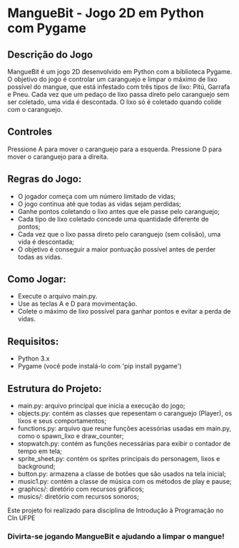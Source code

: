 # MangueBit - Jogo 2D em Python com Pygame

## Descrição do Jogo
MangueBit é um jogo 2D desenvolvido em Python com a biblioteca Pygame. O objetivo do jogo é controlar
um caranguejo e limpar o máximo de lixo possível do mangue, que está infestado com três tipos de lixo:
Pitú, Garrafa e Pneu. Cada vez que um pedaço de lixo passa direto pelo caranguejo sem ser coletado, 
uma vida é descontada. O lixo só é coletado quando colide com o caranguejo.

## Controles
Pressione A para mover o caranguejo para a esquerda.
Pressione D para mover o caranguejo para a direita.

## Regras do Jogo:
- O jogador começa com um número limitado de vidas;
- O jogo continua até que todas as vidas sejam perdidas;
- Ganhe pontos coletando o lixo antes que ele passe pelo caranguejo;
- Cada tipo de lixo coletado concede uma quantidade diferente de pontos;
- Cada vez que o lixo passa direto pelo caranguejo (sem colisão), uma vida é descontada;
- O objetivo é conseguir a maior pontuação possível antes de perder todas as vidas.

## Como Jogar:
- Execute o arquivo main.py.
- Use as teclas A e D para movimentação.
- Colete o máximo de lixo possível para ganhar pontos e evitar a perda de vidas.

## Requisitos:
- Python 3.x
- Pygame (você pode instalá-lo com 'pip install pygame')

## Estrutura do Projeto:
- main.py: arquivo principal que inicia a execução do jogo;
- objects.py: contém as classes que repesentam o caranguejo (Player), os lixos e seus comportamentos;
- functions.py: arquivo que reune funções acessórias usadas em main.py, como o spawn_lixo e draw_counter;
- stopwatch.py: contém as funções necessárias para exibir o contador de tempo em tela;
- sprite_sheet.py: contém os sprites principais do personagem, lixos e background;
- button.py: armazena a classe de botões que são usados na tela inicial;
- music1.py: contém a classe de música com os métodos de play e pause;
- graphics/: diretório com recursos gráficos;
- musics/: diretório com recursos sonoros;

Este projeto foi realizado para disciplina de Introdução à Programação no CIn UFPE
### Divirta-se jogando MangueBit e ajudando a limpar o mangue!


